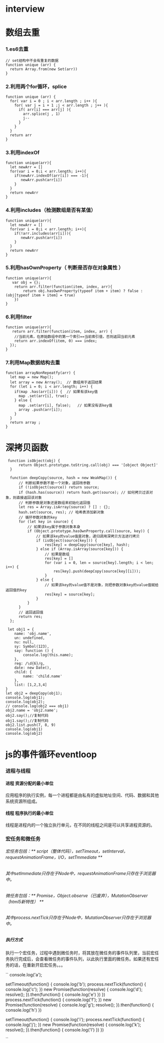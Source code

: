 # interview

# 数组去重
### 1.es6去重

```
// set结构中不会有重复的数据
function unique (arr) {
  return Array.from(new Set(arr))
}

```

### 2.利用两个for循环，splice

```
function unique (arr) {
  for( var i = 0 ; i < arr.length ; i++ ){
    for( var j = i + 1 ;j < arr.length ; j++ ){
      if( arr[i] === arr[j] ){
        arr.splice(j , 1)
        j--
      }
    }
  }
  return arr
}

```

### 3.利用indexOf

```
function unique(arr){
  let newArr = []
  for(var i = 0;i < arr.length; i++){
    if(newArr.indexOf(arr[i]) === -1){
       newArr.push(arr[i])
    }
  }
  return newArr
}
```

### 4.利用includes（检测数组是否有某值）

```
function unique(arr){
  let newArr = []
  for(var i = 0;i < arr.length; i++){
    if(!arr.includes(arr[i])){
       newArr.push(arr[i])
    }
  }
  return newArr
}
```

### 5.利用hasOwnProperty（ 判断是否存在对象属性 ）

```
function unique(arr){
   var obj = {};
    return arr.filter(function(item, index, arr){
        return obj.hasOwnProperty(typeof item + item) ? false : (obj[typeof item + item] = true)
    })
}
```

### 6.利用filter

```
function unique(arr){
   return arr.filter(function(item, index, arr) {
    //当前元素，在原始数组中的第一个索引==当前索引值，否则返回当前元素
    return arr.indexOf(item, 0) === index;
  });
}
```

### 7.利用Map数据结构去重

```
function arrayNonRepeatfy(arr) {
  let map = new Map();
  let array = new Array();  // 数组用于返回结果
  for (let i = 0; i < arr.length; i++) {
    if(map .has(arr[i])) {  // 如果有该key值
      map .set(arr[i], true); 
    } else { 
      map .set(arr[i], false);   // 如果没有该key值
      array .push(arr[i]);
    }
  } 
  return array ;
}
```



# 深拷贝函数 

```
 function isObject(obj) {
      return Object.prototype.toString.call(obj) === '[object Object]'
  }
  
  function deepCopy(source, hash = new WeakMap()) {
      // 判断如果参数不是一个对象，返回改参数
      if (!isObject(source)) return source;
      if (hash.has(source)) return hash.get(source); // 如何拷贝过该对象，则直接返回该对象
      // 判断参数是对象还是数组来初始化返回值
      let res = Array.isArray(source) ? [] : {};
      hash.set(source, res); // 哈希表添加新对象
      // 循环参数对象的key
      for (let key in source) {
          // 如果该key属于参数对象本身
          if (Object.prototype.hasOwnProperty.call(source, key)) {
              // 如果该key的value值是对象，递归调用深拷贝方法进行拷贝
              if (isObject(source[key])) {
                  res[key] = deepCopy(source[key], hash);
              } else if (Array.isArray(source[key])) {
                  // 如果是数组
                  res[key] = []
                  for (var i = 0, len = source[key].length; i < len; i++) {
                      res[key].push(deepCopy(source[key][i]));
                  }
              } else {
                  // 如果该key的value值不是对象，则把参数对象key的value值赋给返回值的key
                  res[key] = source[key];
              }
          }
      }
      // 返回返回值
      return res;
  };

 let obj1 = {
    name: 'obj.name',
    un: undefined,
    nu: null,
    sy: Symbol(123),
    say: function () {
        console.log(this.name);
    },
    reg: /\d{6}/g,
    date: new Date(),
    child: {
        name: 'child.name'
    },
    list: [1,2,3,4]
}
let obj2 = deepCopy(obj1);
console.log(obj1);
console.log(obj2);
// console.log(obj2 === obj1)
obj2.name = 'obj2.name';
obj2.say();//复制代码
obj1.say();//复制代码
obj2.list.push(7, 8, 9)
console.log(obj1)
console.log(obj2)

```

# js的事件循环eventloop

### 进程与线程

#### 进程  资源分配的最小单位

应用程序的执行实例，每一个进程都是由私有的虚拟地址空间、代码、数据和其他系统资源所组成。

#### 线程 程序执行的最小单位

线程是进程内的一个独立执行单元，在不同的线程之间是可以共享进程资源的。


###  宏任务和微任务

###### 宏任务包括：** script（整体代码），setTimeout，setInterval，requestAnimationFrame，I/O，setTmmediate **

###### 其中setImmediate只存在于Node中，requestAnimationFrame只存在于浏览器中。



###### 微任务包括：** Promise，Object.observe（已废弃），MutationObserver（html5新特性） **

###### 其中process.nextTick只存在于Node中，MutationObserver只存在于浏览器中。

##### 执行方式

执行一个宏任务，过程中遇到微任务时，将其放在微任务的事件队列里，当前宏任务执行完成后，会查看微任务的事件队列，以此执行里面的微任务。如果还有宏任务的话，在重新开启宏任务。。。

``
console.log('a');

setTimeout(function() {
    console.log('b');
    process.nextTick(function() {
        console.log('c');
    })
    new Promise(function(resolve) {
        console.log('d');
        resolve();
    }).then(function() {
        console.log('e')
    })
})
process.nextTick(function() {
    console.log('f');
})
new Promise(function(resolve) {
    console.log('g');
    resolve();
}).then(function() {
    console.log('h')
})

setTimeout(function() {
    console.log('i');
    process.nextTick(function() {
        console.log('j');
    })
    new Promise(function(resolve) {
        console.log('k');
        resolve();
    }).then(function() {
        console.log('l')
    })
})


``





